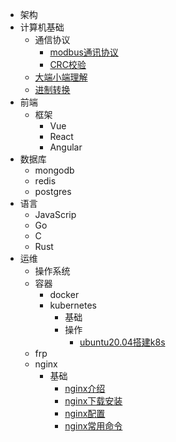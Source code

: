* 架构
* 计算机基础
  * 通信协议
    * [modbus通讯协议](计算机基础/通讯协议/modbus通讯协议.md)
    * [CRC校验](计算机基础/通讯协议/CRC校验.md)
  * [大端小端理解](计算机基础/大端小端理解.md)
  * [进制转换](计算机基础/进制转换.md)
* 前端
  * 框架
    * Vue
    * React
    * Angular
* 数据库
  * mongodb
  * redis
  * postgres
* 语言
  * JavaScrip
  * Go
  * C
  * Rust
* 运维
  * 操作系统
  * 容器
    * docker
    * kubernetes
      * 基础
      * 操作
        * [ubuntu20.04搭建k8s](/运维/容器/kubernete/操作/ubuntu20.04部署k8s环境/ubuntu20.04搭建k8s环境.md)
  * frp
  * nginx
    * 基础
      * [nginx介绍](运维/nginx/基础/nginx介绍.md)
      * [nginx下载安装](运维/nginx/基础/nginx下载安装.md)
      * [nginx配置](运维/nginx/基础/nginx配置.md)
      * [nginx常用命令](运维/nginx/基础/nginx常用命令.md)